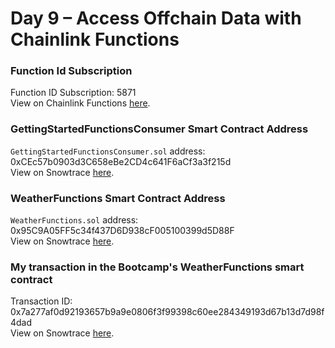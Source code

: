 # Day 9 – Access Offchain Data with Chainlink Functions

### Function Id Subscription
Function ID Subscription: 5871<br>
View on Chainlink Functions <a href="https://functions.chain.link/fuji/5871">here</a>.

### GettingStartedFunctionsConsumer Smart Contract Address
<code>GettingStartedFunctionsConsumer.sol</code> address: 0xCEc57b0903d3C658eBe2CD4c641F6aCf3a3f215d<br>
View on Snowtrace <a href="https://testnet.snowtrace.io/address/0xCEc57b0903d3C658eBe2CD4c641F6aCf3a3f215d">here</a>.

### WeatherFunctions Smart Contract Address
<code>WeatherFunctions.sol</code> address: 0x95C9A05FF5c34f437D6D938cF005100399d5D88F<br>
View on Snowtrace <a href="https://testnet.snowtrace.io/address/0x95C9A05FF5c34f437D6D938cF005100399d5D88F">here</a>.

### My transaction in the Bootcamp's WeatherFunctions smart contract
Transaction ID: 0x7a277af0d92193657b9a9e0806f3f99398c60ee284349193d67b13d7d98f4dad<br>
View on Snowtrace <a href="https://testnet.snowtrace.io/tx/0x7a277af0d92193657b9a9e0806f3f99398c60ee284349193d67b13d7d98f4dad">here</a>.
